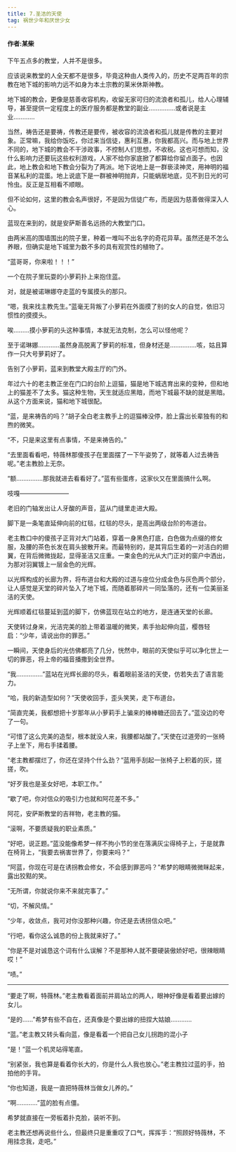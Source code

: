 ```yaml
---
title: 7.圣洁的天使
tag: 祸世少年和厌世少女
---
```

#### 作者:某柴
<!--more-->

 
下午五点多的教堂，人并不是很多。

应该说来教堂的人全天都不是很多，毕竟这种由人类传入的，历史不足两百年的宗教在地下城的影响力远不如身为本土宗教的莱米休斯神教。

地下城的教会，更像是慈善收容机构，收留无家可归的流浪者和孤儿，给人心理辅导，甚至提供一定程度上的医疗服务都是教堂的副业……………或者说是主业…………

当然，祷告还是要祷，传教还是要传，被收容的流浪者和孤儿就是传教的主要对象。正常嘛，我给你饭吃，你过来当信徒，惠利互惠，你我都高兴。而与地上世界不同的，地下城的教会不干涉政事，不控制人们思想，不收税。这也可想而知，没什么影响力还要玩这些权利游戏，人家不给你家底掀了都算给你留点面子。也因此，地上教会和地下教会分裂为了两派。地下说地上是一群亵渎神灵，用神明的福音某私利的混蛋。地上说底下是一群被神明抛弃，只能蜗居地底，见不到日光的可怜虫。反正是互相看不顺眼。

但不论如何，这里的教会名声很好，不是因为信徒广布，而是因为慈善做得深入人心。

蓝现在来到的，就是安萨斯善名远扬的大教堂门口。

由两米高的围墙围出的院子里，种着一堆叫不出名字的奇花异草。虽然还是不怎么养眼，但确实是地下城里为数不多的具有观赏性的植物了。

“蓝哥哥，你来啦！！！”

一个在院子里玩耍的小萝莉扑上来抱住蓝。

对，就是被诺琳娜夺走蓝的专属摸头的那只。

“嗯，我来找主教先生。”蓝毫无背叛了小萝莉在外面摸了别的女人的自觉，依旧习惯性的摸摸头。

唉………摸小萝莉的头这种事情，本就无法克制，怎么可以怪他呢？

至于诺琳娜…………虽然身高脱离了萝莉的标准，但身材还是……………咳，姑且算作一只大号萝莉好了。

告别了小萝莉，蓝来到教堂大殿主厅的门外。

年过六十的老主教正坐在门口的台阶上逗猫，猫是地下城选育出来的变种，但和地上的猫差不了太多。猫这种生物，天生就适应黑暗，而地下城最不缺的就是黑暗。从这个方面来说，猫和地下城很配。

“蓝，是来祷告的吗？”胡子全白老主教手上的逗猫棒没停，脸上露出长辈独有的和煦的微笑。

“不，只是来这里有点事情，不是来祷告的。”

“去里面看看吧，特薇林那傻孩子在里面摆了一下午姿势了，就等着人过去祷告呢。”老主教脸上无奈。

“额……………那我就进去看看好了。”蓝有些蛋疼，这家伙又在里面搞什么啊。

吱嘎————————

老旧的门轴发出让人牙酸的声音，蓝从门缝里走进大殿。

脚下是一条笔直延伸向前的红毯，红毯的尽头，是高出两级台阶的布道台。

老主教口中的傻孩子正背对大门站着，穿着一身黑色打底，白色做为点缀的修女服，及腰的茶色长发在肩头披散开来。而最特别的，是其背后生着的一对洁白的翅翼，在背后微微拢起，显得圣洁又庄重。一束金色的光从大门正对的窗户中洒出，为那对羽翼镀上一层金色的光辉。

以光辉构成的长廊为界，将布道台和大殿的过道与座位分成金色与灰色两个部分，让人感觉是天堂的碎片坠入了地下城，而随着那碎片一同坠落的，还有一位美丽圣洁的天使。

光辉顺着红毯蔓延到蓝的脚下，仿佛蓝现在站立的地方，是连通天堂的长廊。

天使转过身来，光洁完美的脸上带着温暖的微笑，素手抬起伸向蓝，樱唇轻启：“少年，请说出你的罪恶。”

一瞬间，天使身后的光仿佛都亮了几分，恍然中，眼前的天使似乎可以净化世上一切的罪恶，将上帝的福音播撒到全世界。

“我……………”蓝站在光辉长廊的尽头，看着眼前圣洁的天使，仿若失去了语言能力。

“哈，我的新造型如何？”天使收回手，歪头笑笑，走下布道台。

“简直完美，我都想把十岁那年从小萝莉手上骗来的棒棒糖还回去了。”蓝没边的夸了一句。

“可惜了这么完美的造型，根本就没人来，我腰都站酸了。”天使在过道旁的一张椅子上坐下，用右手揉着腰。

“老主教都摆烂了，你还在坚持个什么劲？”蓝用手刮起一张椅子上积着的灰，搓搓，吹。

“好歹我也是圣女好吧，本职工作。”

“歇了吧，你对信众的吸引力也就和阿花差不多。”

阿花，安萨斯教堂的吉祥物，老主教的猫。

“滚啊，不要质疑我的职业素质。”

“好吧，说正题。”蓝没能像希梦一样不拘小节的坐在落满灰尘得椅子上，于是就靠在椅背上，“我要去祸害世界了，你要来吗？”

“阿蓝，你现在可是在诱拐教会修女，不会感到罪恶吗？”希梦的眼睛微微眯起来，露出狡黠的笑。

“无所谓，你就说你来不来就完事了。”

“切，不解风情。”

“少年，收敛点，我可对你没那种兴趣，你还是去诱拐信众吧。”

“行吧，看你这么诚恳的份上我就来好了。”

“你是不是对诚恳这个词有什么误解？不是那种人就不要硬装傲娇好吧，很辣眼睛哎！”

“啧。”

---

“要走了啊，特薇林。”老主教看着面前并肩站立的两人，眼神好像是看着要出嫁的女儿。

“是的……”希梦有些不自在，还真像是个要出嫁的扭捏大姑娘…………

“蓝。”老主教又转头看向蓝，像是看着一个把自己女儿拐跑的混小子

“是！”蓝一个机灵站得笔直。

“别紧张，我也算是看着你长大的，你是什么人我也放心。”老主教拉过蓝的手，拍拍他的手背。

“你也知道，我是一直把特薇林当做女儿养的。”

“啊…………”蓝的脸有点僵。

希梦就直接在一旁板着扑克脸，装听不到。

老主教还想再说些什么，但最终只是重重叹了口气，挥挥手：“照顾好特薇林，不用挂念我，走吧。”